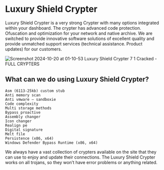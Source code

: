 
# Luxury Shield Crypter

Luxury Shield Crypter is a very strong Crypter with many options integrated within your dashboard. The crypter has advanced code protection. Ofuscation and optimization for your network and native archive. We are switched to provide innovative software solutions of excellent quality and provide unmatched support services (technical assistance. Product updates) for our customers.

![Screenshot 2024-10-20 at 01-10-53 Luxury Shield Crypter 7 1 Cracked - FULL CRYPTERS](https://github.com/user-attachments/assets/9d20103c-dcc6-4f1a-9b0d-114eae0ca7b3)


## What can we do using Luxury Shield Crypter?

    Asm (6113-25kb) custom stub
    Anti memory scan
    Anti vmware – sandboxie
    Code complexity
    Multi storage methods
    Bypass proactive
    Assembly changer
    Icon changer
    Realign pe
    Digital signature
    Melt file
    Persistence (x86, x64)
    Windows Defender Bypass Runtime (x86, x64)

We always have a vast collection of crypters available on the site that they can use to enjoy and update their connections. The Luxury Shield Crypter works on all trojans, so they won’t have error problems or anything related.
